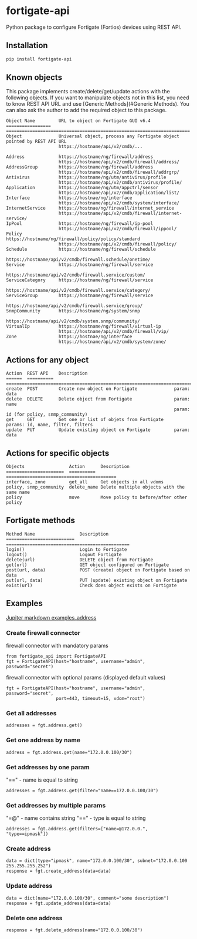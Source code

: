 # fortigate-api
Python package to configure Fortigate (Fortios) devices using REST API.


## Installation
```bash
pip install fortigate-api
```

## Known objects
This package implements create/delete/get/update actions with the following objects. 
If you want to manipulate objects not in this list, 
you need to know REST API URL and use [Generic Methods](#Generic Methods).
You can also ask the author to add the required object to this package.

    Object Name         URL to object on Fortigate GUI v6.4
    =================   ======================================================================
    Object              Universal object, process any Fortigate object pointed by REST API URL
                        https://hostname/api/v2/cmdb/...

    Address             https://hostname/ng/firewall/address
                        https://hostname/api/v2/cmdb/firewall/address/
    AddressGroup        https://hostname/ng/firewall/address
                        https://hostname/api/v2/cmdb/firewall/addrgrp/
    Antivirus           https://hostname/ng/utm/antivirus/profile
                        https://hostname/api/v2/cmdb/antivirus/profile/
    Application         https://hostname/ng/utm/appctrl/sensor
                        https://hostname/api/v2/cmdb/application/list/
    Interface           https://hostnae/ng/interface
                        https://hostname/api/v2/cmdb/system/interface/
    InternetService     https://hostnae/ng/firewall/internet_service
                        https://hostname/api/v2/cmdb/firewall/internet-service/
    IpPool              https://hostname/ng/firewall/ip-pool
                        https://hostname/api/v2/cmdb/firewall/ippool/
    Policy              https://hostname/ng/firewall/policy/policy/standard
                        https://hostname/api/v2/cmdb/firewall/policy/
    Schedule            https://hostname/ng/firewall/schedule
                        https://hostname/api/v2/cmdb/firewall.schedule/onetime/
    Service             https://hostname/ng/firewall/service
                        https://hostname/api/v2/cmdb/firewall.service/custom/
    ServiceCategory     https://hostname/ng/firewall/service
                        https://hostname/api/v2/cmdb/firewall.service/category/
    ServiceGroup        https://hostname/ng/firewall/service
                        https://hostname/api/v2/cmdb/firewall.service/group/
    SnmpCommunity       https://hostname/ng/system/snmp
                        https://hostname/api/v2/cmdb/system.snmp/community/
    VirtualIp           https://hostname/ng/firewall/virtual-ip
                        https://hostname/api/v2/cmdb/firewall/vip/
    Zone                https://hostnae/ng/interface
                        https://hostname/api/v2/cmdb/system/zone/

## Actions for any object
    Action  REST API    Description
    ======  ==========  ==================================================================================
    create  POST        Create new object on Fortigate              param: data
    delete  DELETE      Delete object from Fortigate                param: name
                                                                    param: id (for policy, snmp_community)
    get     GET         Get one or list of objets from Fortigate    params: id, name, filter, filters
    update  PUT         Update existing object on Fortigate         param: data

## Actions for specific objects
    Objects                 Action      Description
    ======================  ==========  ==========================================
    interface, zone         get_all     Get objects in all vdoms
    policy, snmp_community  delete_name Delete multiple objects with the same name
    policy                  move        Move policy to before/after other policy

## Fortigate methods
    Method Name                 Description
    ==========================  ===============================================
    login()                     Login to Fortigate
    logout()                    Logout Fortigate
    delete(url)                 DELETE object from Fortigate
    get(url)                    GET object configured on Fortigate
    post(url, data)             POST (create) object on Fortigate based on data
    put(url, data)              PUT (update) existing object on Fortigate
    exist(url)                  Check does object exists on Fortigate

## Examples
[Jupiter markdown examples_address](examples_address.ipynb)

### Create firewall connector
firewall connector with mandatory params

```pycon
from fortigate_api import FortigateAPI
fgt = FortigateAPI(host="hostname", username="admin", password="secret")
```

firewall connector with optional params (displayed default values)
```pycon
fgt = FortigateAPI(host="hostname", username="admin", password="secret",
                   port=443, timeout=15, vdom="root")
```

### Get all addresses
```pycon
addresses = fgt.address.get()
```

### Get one address by name
```pycon
address = fgt.address.get(name="172.0.0.100/30")
```

### Get addresses by one param
"==" - name is equal to string
```pycon
addresses = fgt.address.get(filter="name==172.0.0.100/30")
```

### Get addresses by multiple params
"=@" - name contains string
"==" - type is equal to string
```pycon
addresses = fgt.address.get(filters=["name=@172.0.0.", "type==ipmask"])
```

### Create address
```pycon
data = dict(type="ipmask", name="172.0.0.100/30", subnet="172.0.0.100 255.255.255.252")
response = fgt.create_address(data=data)
```

### Update address
```pycon
data = dict(name="172.0.0.100/30", comment="some description")
response = fgt.update_address(data=data)
```

### Delete one address
```pycon
response = fgt.delete_address(name="172.0.0.100/30")
```
